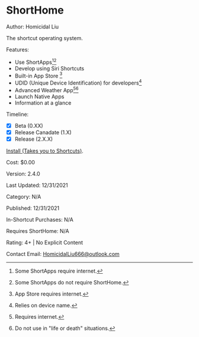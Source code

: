 # ShortHome
Author: Homicidal Liu

The shortcut operating system.

Features:

- Use ShortApps[^1][^2]
- Develop using Siri Shortcuts
- Built-in App Store [^3]
- UDID (Unique Device Identification) for developers[^4]
- Advanced Weather App[^5][^6]
- Launch Native Apps
- Information at a glance

Timeline:
- [x] Beta (0.XX)
- [X] Release Canadate (1.X)
- [x] Release (2.X.X)

[^1]: Some ShortApps require internet.
[^2]: Some ShortApps do not require ShortHome.
[^3]: App Store requires internet.
[^4]: Relies on device name.
[^5]: Requires internet.
[^6]: Do not use in "life or death" situations.

[Install (Takes you to Shortcuts)](https://www.icloud.com/shortcuts/cdd4e64a42e84db6956a43feb81f8803).

Cost: $0.00

Version: 2.4.0

Last Updated: 12/31/2021

Category: N/A

Published: 12/31/2021

In-Shortcut Purchases: N/A

Requires ShortHome: N/A

Rating: 4+ | No Explicit Content

Contact Email: HomicidalLiu666@outlook.com

